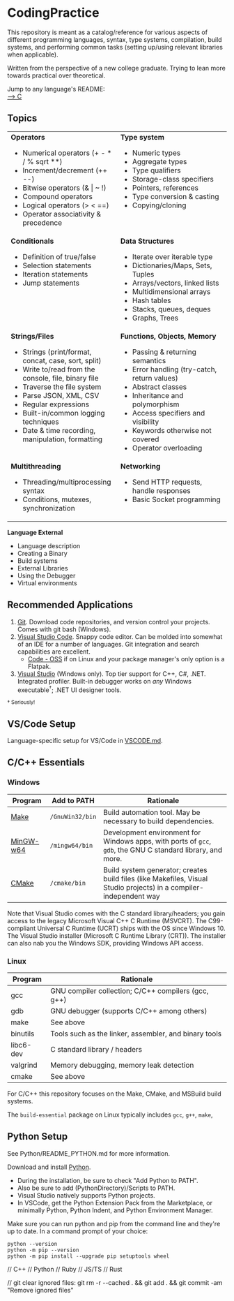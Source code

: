 # CodingPractice
This repository is meant as a catalog/reference for various aspects of different programming languages, syntax, type systems, compilation, build systems, and performing common tasks (setting up/using relevant libraries when applicable).

Written from the perspective of a new college graduate. Trying to lean more towards practical over theoretical.

Jump to any language's README:  
[--> C](C/README_C.md)

## Topics

<table style="width: 100%;">
  <tr>
    <td style="width: 50%; vertical-align: top;">
      <strong>Operators</strong>
      <ul>
        <li>Numerical operators (+ - * / % sqrt **)</li>
        <li>Increment/decrement (++ --)</li>
        <li>Bitwise operators (& | ~ !)</li>
        <li>Compound operators</li>
        <li>Logical operators (&gt; &lt; ==)</li>
        <li>Operator associativity & precedence</li>
      </ul>
    </td>
    <td style="width: 50%; vertical-align: top;">
      <strong>Type system</strong>
      <ul>
        <li>Numeric types</li>
        <li>Aggregate types</li>
        <li>Type qualifiers</li>
        <li>Storage-class specifiers</li>
        <li>Pointers, references</li>
        <li>Type conversion & casting</li>
        <li>Copying/cloning</li>
      </ul>
    </td>
  </tr>
  <tr>
    <td style="width: 50%; vertical-align: top;">
      <strong>Conditionals</strong>
      <ul>
        <li>Definition of true/false</li>
        <li>Selection statements</li>
        <li>Iteration statements</li>
        <li>Jump statements</li>
      </ul>
    </td>
    <td style="width: 50%; vertical-align: top;">
      <strong>Data Structures</strong>
      <ul>
        <li>Iterate over iterable type</li>
        <li>Dictionaries/Maps, Sets, Tuples</li>
        <li>Arrays/vectors, linked lists</li>
        <li>Multidimensional arrays</li>
        <li>Hash tables</li>
        <li>Stacks, queues, deques</li>
        <li>Graphs, Trees</li>
      </ul>
    </td>
  </tr>
  <tr>
    <td style="width: 50%; vertical-align: top;">
      <strong>Strings/Files</strong>
      <ul>
         <li>Strings (print/format, concat, case, sort, split)</li>
         <li>Write to/read from the console, file, binary file</li>
         <li>Traverse the file system</li>
         <li>Parse JSON, XML, CSV</li>
         <li>Regular expressions</li>
         <li>Built-in/common logging techniques</li>
         <li>Date & time recording, manipulation, formatting</li>
      </ul>
    </td>
    <td style="width: 50%; vertical-align: top;">
      <strong>Functions, Objects, Memory</strong>
      <ul>
         <li>Passing & returning semantics</li>
         <li>Error handling (try-catch, return values)</li>
         <li>Abstract classes</li>
         <li>Inheritance and polymorphism</li>
         <li>Access specifiers and visibility</li>
         <li>Keywords otherwise not covered</li>
         <li>Operator overloading</li>
      </ul>
    </td>
  </tr>
  <tr>
    <td style="width: 50%; vertical-align: top;">
      <strong>Multithreading</strong>
      <ul>
         <li>Threading/multiprocessing syntax</li>
         <li>Conditions, mutexes, synchronization</li>
      </ul>
    </td>
    <td style="width: 50%; vertical-align: top;">
      <strong>Networking</strong>
      <ul>
         <li>Send HTTP requests, handle responses</li>
         <li>Basic Socket programming</li>
      </ul>
    </td>
  </tr>
</table>

<strong>Language External</strong>
<ul>
   <li>Language description</li>
   <li>Creating a Binary</li>
   <li>Build systems</li>
   <li>External Libraries</li>
   <li>Using the Debugger</li>
   <li>Virtual environments</li>
</ul>


## Recommended Applications
1. [Git](https://github.com/git-guides/install-git). Download code repositories, and version control your projects. Comes with git bash (Windows).
2. [Visual Studio Code](https://code.visualstudio.com/). Snappy code editor. Can be molded into somewhat of an IDE for a number of languages. Git integration and search capabilities are excellent. 
   - [Code - OSS](https://github.com/microsoft/vscode) if on Linux and your package manager's only option is a Flatpak.
3. [Visual Studio](https://visualstudio.microsoft.com/vs/) (Windows only). Top tier support for C++, C#, .NET. Integrated profiler. Built-in debugger works on *any* Windows executable<sup>†</sup>; .NET UI designer tools.

<sup>† Seriously!</sup>

## VS/Code Setup

Language-specific setup for VS/Code in [VSCODE.md](VSCODE.md).

## C/C++ Essentials
### Windows

| Program | Add to PATH | Rationale |
| ------- | ----------- | --------- |
| [Make](https://gnuwin32.sourceforge.net/packages/make.htm) | `/GnuWin32/bin` | Build automation tool. May be necessary to build dependencies.                                                     |
| [MinGW-w64](https://winlibs.com/)                          | `/mingw64/bin`  | Development environment for Windows apps, with ports of `gcc`, `gdb`, the GNU C standard library, and more.                                    |
| [CMake](https://cmake.org/download/)                       | `/cmake/bin`    | Build system generator; creates build files (like Makefiles, Visual Studio projects) in a compiler-independent way |

Note that Visual Studio comes with the C standard library/headers; you gain access to the legacy Microsoft Visual C++ C Runtime (MSVCRT). The C99-compliant Universal C Runtime (UCRT) ships with the OS since Windows 10. The Visual Studio installer
(Microsoft C Runtime Library (CRT)). The installer can also nab you the Windows SDK, providing Windows API access.

### Linux

| Program  | Rationale                                             |
| -------- | ----------------------------------------------------- |
| gcc      | GNU compiler collection; C/C++ compilers (gcc, g++)   |
| gdb      | GNU debugger (supports C/C++ among others)            |
| make     | See above                                             |
| binutils | Tools such as the linker, assembler, and binary tools |
| libc6-dev | C standard library / headers
| valgrind | Memory debugging, memory leak detection               |
| cmake    | See above                                             |

For C/C++ this repository focuses on the Make, CMake, and MSBuild build systems.

The `build-essential` package on Linux typically includes `gcc`, `g++`, `make`, 

## Python Setup

See Python/README_PYTHON.md for more information.

Download and install [Python](https://www.python.org/downloads/).

- During the installation, be sure to check "Add Python to PATH".
- Also be sure to add (PythonDirectory)/Scripts to PATH.
- Visual Studio natively supports Python projects.
- In VSCode, get the Python Extension Pack from the Marketplace, or minimally Python, Python Indent, and Python Environment Manager.

Make sure you can run python and pip from the command line and they're up to date. In a command prompt of your choice:

```
python --version
python -m pip --version
python -m pip install --upgrade pip setuptools wheel
```

// C++
// Python
// Ruby
// JS/TS
// Rust

// git clear ignored files: git rm -r --cached . && git add . && git commit -am "Remove ignored files"